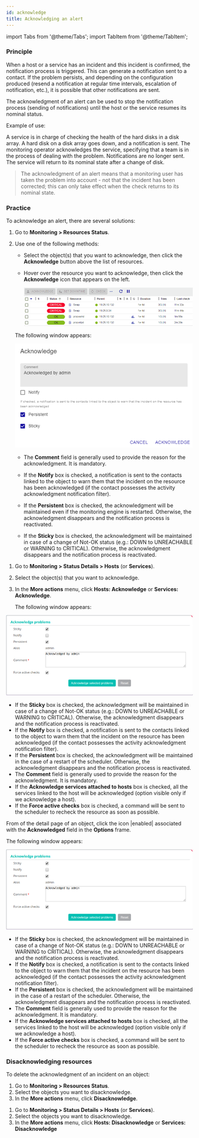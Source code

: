 ```yaml
---
id: acknowledge
title: Acknowledging an alert
---
```

import Tabs from '@theme/Tabs';
import TabItem from '@theme/TabItem';


### Principle

When a host or a service has an incident and this incident is
confirmed, the notification process is triggered. This can generate a
notification sent to a contact. If the problem persists, and depending on
the configuration produced (resend a notification at regular time
intervals, escalation of notification, etc.), it is possible that other notifications are sent.

The acknowledgment of an alert can be used to stop the notification
process (sending of notifications) until the host or the service
resumes its nominal status.

Example of use:

A service is in charge of checking the health of the hard disks in a
disk array. A hard disk on a disk array goes down, and a notification is
sent. The monitoring operator acknowledges the service, specifying that a
team is in the process of dealing with the problem. Notifications are no
longer sent. The service will return to its nominal state after a change
of disk.

> The acknowledgment of an alert means that a monitoring user
> has taken the problem into account - not that the incident has been
> corrected; this can only take effect when the check returns to its
> nominal state.

### Practice

To acknowledge an alert, there are several solutions:

<Tabs groupId="sync">
<TabItem value="From the Resources Status page" label="From the Resources Status page">

1. Go to **Monitoring > Resources Status**.
2. Use one of the following methods:
    - Select the object(s) that you want to acknowledge, then click the **Acknowledge** button above the list of resources.
    - Hover over the resource you want to acknowledge, then click the **Acknowledge** icon that appears on the left.

        ![image](../assets/alerts/resources-status/ack-hover.gif)

    The following window appears:

    ![image](../assets/alerts/resources-status/ack-popup.png)

    -   The **Comment** field is generally used to provide the reason for the
    acknowledgment. It is mandatory.
    
    -   If the **Notify** box is checked, a notification is sent to the
    contacts linked to the object to warn them that the incident on the
    resource has been acknowledged (if the contact
    possesses the activity acknowledgment notification filter).

    -   If the **Persistent** box is checked, the acknowledgment will be
    maintained even if the monitoring engine is restarted. Otherwise, the
    acknowledgment disappears and the notification process is
    reactivated.

    -   If the **Sticky** box is checked, the acknowledgment will be
    maintained in case of a change of Not-OK status (e.g.: DOWN to
    UNREACHABLE or WARNING to CRITICAL). Otherwise, the acknowledgment
    disappears and the notification process is reactivated.

</TabItem>
<TabItem value="From real time monitoring" label="From real time monitoring">

1.  Go to **Monitoring > Status Details > Hosts** (or **Services**).
2.  Select the object(s) that you want to acknowledge.
3.  In the **More actions** menu, click **Hosts: Acknowledge** or
    **Services: Acknowledge**.

    The following window appears:

![image](../assets/alerts/acknowledged.png)

-   If the **Sticky** box is checked, the acknowledgment will be
    maintained in case of a change of Not-OK status (e.g.: DOWN to
    UNREACHABLE or WARNING to CRITICAL). Otherwise, the acknowledgment
    disappears and the notification process is reactivated.
-   If the **Notify** box is checked, a notification is sent to the
    contacts linked to the object to warn them that the incident on the
    resource has been acknowledged (if the contact
    possesses the activity acknowledgment notification filter).
-   If the **Persistent** box is checked, the acknowledgment will be
    maintained in the case of a restart of the scheduler. Otherwise, the
    acknowledgment disappears and the notification process is
    reactivated.
-   The **Comment** field is generally used to provide the reason for the
    acknowledgment. It is mandatory.
-   If the **Acknowledge services attached to hosts** box is checked,
    all the services linked to the host will be acknowledged (option
    visible only if we acknowledge a host).
-   If the **Force active checks** box is checked, a command will be
    sent to the scheduler to recheck the resource as soon as possible.

</TabItem>
<TabItem value="From the detailed sheet of an object" label="From the detailed sheet of an object">

From of the detail page of an object, click the icon |enabled| associated
with the **Acknowledged** field in the **Options** frame.

The following window appears:

![image](../assets/alerts/acknowledged.png)

-   If the **Sticky** box is checked, the acknowledgment will be
    maintained in case of a change of Not-OK status (e.g.: DOWN to
    UNREACHABLE or WARNING to CRITICAL). Otherwise, the acknowledgment
    disappears and the notification process is reactivated.
-   If the **Notify** box is checked, a notification is sent to the
    contacts linked to the object to warn them that the incident on the
    resource has been acknowledged (if the contact
    possesses the activity acknowledgment notification filter).
-   If the **Persistent** box is checked, the acknowledgment will be
    maintained in the case of a restart of the scheduler. Otherwise, the
    acknowledgment disappears and the notification process is
    reactivated.
-   The **Comment** field is generally used to provide the reason for the
    acknowledgment. It is mandatory.
-   If the **Acknowledge services attached to hosts** box is checked,
    all the services linked to the host will be acknowledged (option
    visible only if we acknowledge a host).
-   If the **Force active checks** box is checked, a command will be
    sent to the scheduler to recheck the resource as soon as possible.

</TabItem>
</Tabs>

### Disacknowledging resources

To delete the acknowledgment of an incident on an object:

<Tabs groupId="sync">
<TabItem value="From the Resources Status page" label="From the Resources Status page">

1. Go to **Monitoring > Resources Status**.
2. Select the objects you want to disacknowledge.
3. In the **More actions** menu, click **Disacknowledge**.

</TabItem>
<TabItem value="From real time monitoring" label="From real time monitoring">

1.  Go to **Monitoring > Status Details > Hosts** (or **Services**).
2.  Select the objects you want to disacknowledge.
3.  In the **More actions** menu, click **Hosts: Disacknowledge** or
    **Services: Disacknowledge**

</TabItem>
</Tabs>
